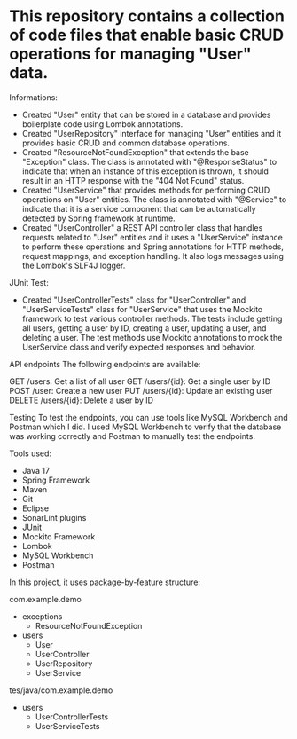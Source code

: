 # This repository contains a collection of code files that enable basic CRUD operations for managing "User" data. 

Informations:

  - Created "User" entity that can be stored in a database and provides boilerplate code using Lombok annotations.
  - Created "UserRepository" interface for managing "User" entities and it provides basic CRUD and common database operations.
  - Created "ResourceNotFoundException" that extends the base "Exception" class. The class is annotated with "@ResponseStatus" to indicate that when an instance of this exception is thrown, it should result in an HTTP response with the "404 Not Found" status.
  - Created "UserService" that provides methods for performing CRUD operations on "User" entities. The class is annotated with "@Service" to indicate that it is a service component that can be automatically detected by Spring framework at runtime.
  - Created "UserController" a REST API controller class that handles requests related to "User" entities and it uses a "UserService" instance to perform these operations and Spring annotations for HTTP methods, request mappings, and exception handling. It also logs messages using the Lombok's SLF4J logger.

JUnit Test:

  - Created "UserControllerTests" class for "UserController" and "UserServiceTests" class for "UserService" that uses the Mockito framework to test various controller methods. The tests include getting all users, getting a user by ID, creating a user, updating a user, and deleting a user. The test methods use Mockito annotations to mock the UserService class and verify expected responses and behavior.

API endpoints
The following endpoints are available:

GET /users: Get a list of all user
GET /users/{id}: Get a single user by ID
POST /user: Create a new user
PUT /users/{id}: Update an existing user
DELETE /users/{id}: Delete a user by ID

Testing
To test the endpoints, you can use tools like MySQL Workbench and Postman which I did. I used MySQL Workbench to verify that the database was working correctly and Postman to manually test the endpoints.

Tools used:

  - Java 17
  - Spring Framework
  - Maven
  - Git
  - Eclipse
  - SonarLint plugins
  - JUnit
  - Mockito Framework
  - Lombok
  - MySQL Workbench
  - Postman

In this project, it uses package-by-feature structure:

com.example.demo
  - exceptions
    - ResourceNotFoundException
  - users
    - User
    - UserController
    - UserRepository
    - UserService
    
tes/java/com.example.demo
  - users
    - UserControllerTests
    - UserServiceTests
